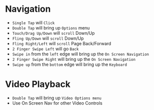 # Navigation
* ```Single Tap``` will ```Click```
* ```Double Tap``` will bring up ```Options``` menu
* ```Touch/Drag Up/Down``` will ```scroll``` Down/Up
* ```Fling Up/Down``` will ```scroll``` Down/Up
* ```Fling Right/Left``` will ```scroll``` Page Back/Forward
* ```2 Finger Swipe Left``` will go ```Back```
* ```Swipe in``` from the ```left``` edge will bring up the ```On Screen Navigation```
* ```2 Finger Swipe Right``` will bring up the ```On Screen Navigation```
* ```Swipe up``` from the ```bottom``` edge will bring up the ```Keyboard```

# Video Playback
* ```Double Tap``` will bring up ```Video Options menu```
* Use On Screen Nav for other Video Controls
